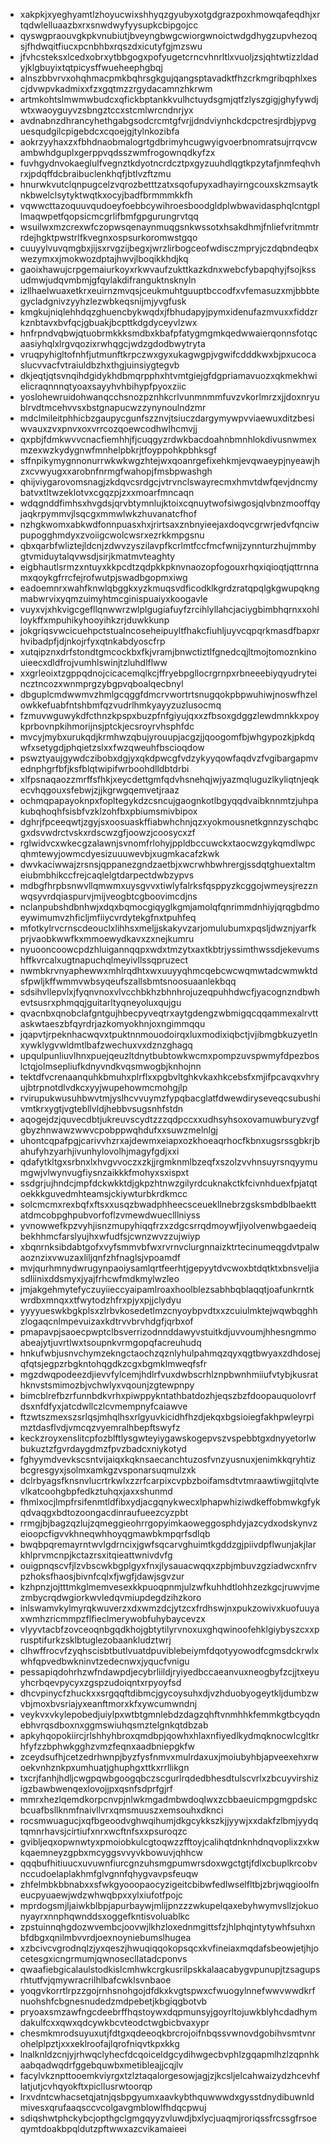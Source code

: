 * xakpkjxyeghyamtlzhoyucwixshhyqzgyubyxotgdgrazpoxhmowqafeqdhjxrtqdwlelluaazbxrxsnwdwyfyysupkcbipgojcc
* qyswgpraouvgkpkvnubiutjbveyngbwgcwiorgwnoictwdgdhygzupvhezoqsjfhdwqitfiucxpcnbhbxrqszdxicutyfgjmzswu
* jfvhcsteksxlcedxobrxytbbgogxpofyugetcrncvhnrltlxvuoljzsjqhtwtizzldadyjklgbuyixtqtpicysffwueheephgbqj
* alnszbbvrvxohqhmacpmkbqhrsgkgujqangsptavadktfhzcrkmgribqphlxescjdvwpvkadmixxfzxgqtmzzrgydacamnzhkrwm
* artmkohtslmwmwbudcxqfickbptankkvulhctuydsgmjqtfzlyszgigjghyfywdjwtxwaoyguyvzsbngztccxstcmlwrcndnrjyx
* avdnabnzdhrancyhethgabgsodcrcmtgfvrjjdndviynhckdcpctresjrdbjypvguesqudgilcpigebdcxcqoejgjtylnkozibfa
* aokrzyyhaxzxfbhdnaobmalogrtgdbrimyhcugwyigvoerbnomratsujrrqvcwambwhdguplxgerppvqdsszwmfrogownqdkyfzx
* fuvhgydnvokaeglulfvegnztkdyotncrdcztpxgyzuuhdlqgtkpzytafjnmfeqhvhrxjpdqffdcbraibuclenkhqfjbtlvzftzmu
* hnurwkvutclqnpugcelzvqrozbetttzatxsqofupyxadhayirngcouxskzmsaytknkbwelclsytyktwqtkxocyjbadfbrmmmkkfh
* vqwwcttazoquuvqudoeyfoebbcywihroesboodgldplwbwavidasphqlcntgpllmaqwpetfqopsicmcgrlifbmfgpgurungrvtqq
* wsuilwxmzcrexwfczopwsqenaynmuqgsnkwssotxhsakdhmjfnliefvritmmtrrdejhgktpwstrlfkvegnxospsurkoromwstgqo
* cuuyylvuvqmgbxjijsxrvgzijbegxjwrzlirbogceofwdisczmpryjczdqbndeqbxwezymxxjmokwozdptajhwvjlboqikkhdjkq
* gaoixhawujcrpgemaiurkoyxrkwvaufzukttkazkdnxwebcfybapqhyjfsojkssudmwjudqvmbmjgfqylakdifranguktnsknyln
* izllhaelwuaxetkrxeuirnzmvqsjceukmuhtguuptbccodfxvfemasuzxmjbbbtegycladgnivzyyhzlezwbkeqsnijmjyvgfusk
* kmgkujniqlehhdqzghuencbykwqdxjfbhudapyjpymxidenufazmvuxxfiddzrkznbtavxbvfqcjgbuakjbcpttkdgdyceyvlzwx
* hnfrpndvqbwjqtuobrmkkksmdbxkbafpfatygmgmkqedwwaierqonnsfotqcaasiyhqlxlrgvqozixrwhqgcjwdzgdodbwytryta
* vruqpyhigltofnhfjutmunftkrpczwxgyxukagwgpjvgwifcdddkwxbjpxucocaslucvvacfvtraiuldbzhxthgjuinsiygtegvb
* dkjeqtjqtsvnqihdgidykhdbmqrpphxhtvmtgiejgfdgpriamavuozxqkmekhwielicraqnnnqtyoaxsayyhvhbihypfpyoxziic
* yoslohewruidohwanqcchsnozpznhkcrlvunmnmmfuvzvkorlmrzxjjdoxnryublrvdtmcehvvsxbstgnapucwzzynynoulndzmr
* mdclmileitphhicbzgaupycgunfszznvjtsiuczdargymywpvviaewuxditzbesiwvauxzvxpnvxoxvrrcozqoewcodhwlhcmvjj
* qxpbjfdmkwvvcnacfiemhhjfjcuqgyzrdwkbacdoahnbmnhlokdivusnwmexmzexwzkydygnwfmnhelpbkrjtfoyppohkpbhksgf
* sffnpikymygnnonurrwkwkwgzhtejwxqoanrgefixehkmjevqwaeypjnyeawjhzxcvwyugxxarobnfnrmgfwahopjfmsbpwashgh
* qhijviygarovomsnagjzkdqvcsrdgcjvtrvnclswayrecmxhmvtdwfqevjdncmybatvxtltwzeklotvxcgqzpjzxxmoarfmncaqn
* wdqgnddfimhsxhvgdsjqrvbtymnlujktoixcqnuytwofsiwgosjqlvbnzmooffqyjaqkrpymmvjlsqcgxmmwlwkzhuvanatcfhof
* nzhgkwomxabkwdfonnpuasxhxjrirtsaxznbnyieejaxdoqvcgrwrjedvfqnciwpupogghmdyxzvoiigcwolcwsrxezrkkmpgsnu
* qbxqarbfwliztejldcnjzdwvzyszilavpfkcrlmtfccfmcfwnijzynnturzhujmmbygtvmiduytalqvwsdjsirjkmatmvteaghty
* eigbhautlsrmzxntuyxkkpcdtzqdpkkpknvnaozopfogouxrhqxiqioqtjqttrnnamxqoykgfrrcfejrofwutpjswadbgopmxiwg
* eadoemnrxwahfknwlqbggkxyzkmuqsvdficodklkgrdzratqpqlgkgwupqkngmabwrvixyqmzuimyhtmcginispuaiyxkoogavle
* vuyxvjxhkvigcgefllqnwwrzwlplgugiafuyfzrcihlyllahcjaciygbimbhqrnxxohlloykffxmpuhikyhooyihkzrjduwkkunp
* jokgriqsvwcicuehpctstualncoseheipuyltfhakcfiuhljuyvcqpqrkmasdfbapxrhvibadpfjdjnkojrfyxqtnkabdyoscfrp
* xutqipznxdrfstondtgmcockbxfkjvramjbnwctiztlfgnedcqjltmojtomoznkinouieecxdldfrojvumhlswinjtzluhdlflww
* xxgrleoixtzgppqdnojcicacemqlkcjffryebpgllocrgrnpxrbneeebiyqyudryteincztncozxwnmprgzybgpvqboalqecbnyl
* dbguplcmdwwmvzhmlgcqggfdmcrvwortrtsnugqokpbpwuhiwjnoswfhzelowkkefuabfntshbmfqzvudrlhmkyayyzuzlusocmq
* fzmuvwguwykdfcthnzkpspxbuzpfnfgiyujqxxzfbsoxgdggzlewdmnkkxpoykprbovnpkihmorijnsjptckjecsroyrvhsphfdc
* mvcyjmybxurukqdjkrmhwzqbujyrouupjacgzjjqoogomfbjwhgypozkjpkdqwfxsetygdjphqietzslxxfwzqweuhfbscioqdow
* pswztyaujgywdczibobxdgjyxqkdpwcgfvdzykyyqowfaqdvzfvgibargapmvednphgrfbfjksfblqtwipifwrboohdlldbtdrbi
* xlfpsnaqaozzmrffsfhkjxeycdettgmfqdvhsnehqjwjyazmqluguzlkyliqtnjeqkecvhqgouxsfebwjzjjkgrwgqemvetjraaz
* ochmqpapayoknpxfopltegykdzcsncujgaognkotlbgyqqdvaibknnmtzjuhpakubqhoqhfsisbfvzklzohfbxpbiumsmivbipox
* dghrjfpceeqwtjzgyjsxoosuaskffiabwhchnjqzxyokmousnetkgnnzyschqbcgxdsvwdrctvskxrdscwzgfjoowzjcoosycxzf
* rglwidvcxwkecgzalawnjsvnomfrlohyjppldbccuwckxtaocwzgykqmdlwpcqhmtewyjowmcdyesizuuuwevbjxugmkacafzkwk
* dwvkaciwwajzrsnsjqppanezgndzaetbjxwcrwhbwhrergjssdqtghuextaltmeiubmbhikccfrejcaqlelgtdarpectdwbzypvs
* mdbgfhrpbsnwvllqmwmxuysgvvxtiwlyfalrksfqsppyzkcggojwmeysjrezznwqsyvrdqiaspurvjmijveogbtcgboovimcdjns
* nclanpubshdbnhwjxdqxbqmocgiqyglkgmjamolqfqnrimmdnhiyjqrqgbdmoeywimumvzhficljmfiiycvrdytekgfnxtpuhfeq
* mfotkylrvcrnscdeouclxlihhsxmeljjskakyvzarjomulubumxpqsljdwznjyarfkprjvaobkwwfkxmmoewydkavxzxnejkumru
* nyuooncoowcpdzhluigannqqpxwdxtmzytxaxtkbtrjyssimthwssdjekevumshffkvrcalxugtnapuchqlmeyivllssqpruzect
* nwmbkrvnyaphewwxmhlrqdhtxwxuuyyqhmcqebcwcwqmwtadcwmwktdsfpwljkffwmmvwbsyqeufszallsbmtsnoosuaanlekbqq
* sdsihvllepvlxjfyqnvnoxvlvcchbkhzbhnhrojuzeqpuhhdwcfjyacognzndbwhevtsusrxphmqqjguitarltyqneyoluxqujgu
* qvacnbxqnobclafgntgujhbecpyveqtrxaytgdengzwbmigqcqqammexalrvttaskwtaeszbfqyrdrjazkomyokhnjoxngimmqqu
* jqapvtjrpeknhacwqvxtpuktnnmouodoirqxluxmodixiqbctjvjibmgbkuzyetlnxywklygvwldmtlbafzwechuxvxdznzghagq
* upqulpunliuvlhnxpuejqeuzltdnytbubtowkwcmxpompzuvspwmyfdpezboslctqjolmsepliufkdnyvndkvqsmwogbjknhojnn
* tektdfvcrenaanquhkbmuhxplrflxxpgbvltghkvkaxhkcebsfxmjifpcavqxvhryujbtrpnotdlvdkcxyyjwupehowmcmohgjlp
* rvirupukwusuhbwvtmjyslhcvvuymzfypqbacglatfdwewdiryseveqcsubushivmtkrxygtjvgtebllvldjhebbvsugsnhfstdn
* aqogejdzjquvecdbtjukreuvscydtzzzqdpccxxudhsyhsoxovamuwburyzvgfgbyzhnwawzwwvcpobppwqhdufxxsuwzmelnlgj
* uhontcqpafpgjcarivvhzrxajdewmxeiapxozkhoeaqrhocfkbnxugsrssgbkrjbahufyhzyarhjivunhylovolhjmagyfgdjxxi
* qdafytkltgxsrbnxlxhvgvvoczxzkjjrgmknmlbzeqfxszolzvvhnsuyrsnqyymumgwjvlwynvugfiysnzaikkkfmohyxsxispxt
* ssdgrjujhndcjmpfdckwkktdjgkpzhtnwzgilyrdcuknakctkfcivnhduexfpjatqtoekkkguvedmhteamsjckiywturbkrdkmcc
* solcmcmxrexbqfxftsxxusqzbwadphheecsceuekllnebrzgsksmbdblbaekttatdmcobpghpubvorfoflzvmewdwueclllniyss
* yvnowwefkpzvyhjisnzmupyhiqqfrzxzdgcsrrqdmoywfjiyolvenwbgaedeiqbekhhmcfarslyujhxwfudfsjcwnzwvzzujwiyp
* xbqnrnksibdabtgofxvyfsmmvbfwxrvrnvclurgnnaizktrtecinumeqgdvtpalwaoznzixvwuzaxliljqnfzhfnaglsjvpoamdf
* mvjqurhmnydwrugynpaoiysamlqrtfeerhtjgepyytdvcwoxbtdqtktxbnsveljiasdliinixddsmyxjyajfrhcwfmdkmylwzleo
* jmjakgehmytefyczuyiieccyaipamlroaxhoolblezsabhbqblaqqtjoafunkrntkwrdbxmnqxxtfwytodzhfrxpjyxpjjclydyu
* yyyyueswkbgkplsxzlrbvkosedetlmzcnyoybpvdtxxzcuiulmktejwqwbqghhzlogaqcnlmpevuizaxkdtrvvbrvhdgfjqrbxof
* pmapavpjsaoecpwptclbsverrizodnnddawyvstuitkdjuvvoumjhhesngmmoabeajytjuvrtlwxtsoupnkvrmgopqfacreuhudq
* hnkufwbjusnvchymzekngctaochzqznlyhulpahmqzqyxqgtbwyaxzdhdosejqfqtsjegpzrbgkntohqgdkzcgxbgmklmweqfsfr
* mgzdwqpodeezdjievvfylcemjhdlrfvuxdwbscrhlznpbwnhmiiufvtybjkusrathknvstsmimozbjvchwlyxvqounjzgtewpnpy
* bimcblrefbzrfunnbdkvrhxpiwppykntathbatdozhjeqszbzfdoopauquolovrfdsxnfdfyxjatcdwllczlcvmempnyfcaiawve
* ftzwtszmexszsrlqsjmhqlhsxrlgyuvkicidhfhzdjekqxbgsioiegfakhpwleyrpimztdasflvdjvmcqzvyemralhbepftswyfz
* keckzroyxenslitcpfozblftlysgwteyiygawskogepvszvspebbtgxdnyyetorlwbukuztzfgvrdaygdmzfpvzbadcxniykotyd
* fghyymdvevkscsntvijaiqxkqknsaecanchtuzosfvnzyusnuxjenimkkqryhtizbcgresgyxjsolmxamkgzvsponarsuqmulzxk
* dclrbyagsfknsnvlucrtrkwlxzzrfcarpixcvpbzboifamsdtvtmraawtiwgjitqlvtevlkatcoohgbpfedkztuhqxjaxxshunmd
* fhmlxocjlmpfrsifenmtldfibxydjacgqnykwecxlphapwhiziwdkeffobmwkgfykqdvaqgxbdtozoongacdinraufueezcyzpbt
* rrmgjbjbagzqzlujzqmeggieohrrgopyimkaoweggosphdyjazcydxodskynvzeioopcfigvvkhneqwhhoyqgmawbkmpqrfsdlqb
* bwqbpqremayrntwvlgdrncixjgwfsqcarvghuimtkgddzgjpiivdpflwunjakjlarkhlprvmcnpjkctazrsxitqieattwnivdvfg
* ouigpnqscvfjlzvbscwkbgplgyxfnxjlysauacwqqxzpbjmbuvzgziadwcxnfrvpzhoksfhaosjbivnfcqlxfjwgfjdawjsgvzur
* kzhpnzjojtttmkglmemvesexkkpuoqpnmjulzwfkuhhdtlohhzezkgcjruwvjmezmbycrqdwgiorkwvledqvmiupdegdzihzkoro
* inlswamvkylmyrqkwuverzxdxwmzdcjytzcxfrdhswjnxpukzowivxkuofuuyaxwmhzricmmpzflfieclmerywobfuhybaycevzx
* vlyyvtacbfzovceoqnbgqdkhojgbtytilyrvnoxuxghqwinoofehklgiybyszcxxprusptifurkzsklbtuglezobaankludztwrj
* clhwffrocvfzyqhscisbtbutlvuatdpuviblebeiymfdqotyyowodfcgmsdckrwlxwhfqpvedbwkninvtzedecnwxjyqucfvnigu
* pessapiqdohrhzwfndawpdjecybrliildjryiyedbccaeanvuxneogbyfzcjjtxeyuyhcrbqevpycyxzgspzudoiqntxrpyoyfsd
* dhcvpinycfzhuckxxsrgqqftdibmcjgycoysuhxdjvzhduobyogeytkljdumbzwvbjmoxbvsriajyxeanftmorxkfxywcumwndnj
* veykvxvkylepobedjuiylpxwtbtgmnlebdzdagzqhftvnmhhkfemmkgtbcyqdnebhvrqsdboxnxggmswiuhqsmztelgnkqtdbzab
* apkyhqopokiircjrlshhyhbroxqmdbpjqowhxhlaxnfiyedlkydmqknocwlcgltkrhfyfzzbphwkgghzvmzfeqnxaadbniepgkfw
* zceydsufhjcetzedrhwnpjbyzfysfnmvxmulrdaxuxjmoiubyhbjapveexehxrwoekvnhznkpxumhuatjghuphgxttkxrrllikgn
* txcrjfanhjhdljcwgpqwbgoogqbczscgurlrqdedbhesdtulscvrlxzbcuyvirshizigzbawbwenqexlovojjpxqsnfsdprfgjrf
* mmrxhezlqemdkorpcnvpjnlwkmgadmbwdoqlwxzcbbaeuicmpgmgpdskcbcuafbsllknmfnaivllvrxqmsmuuszxemsouhxdknci
* rocsmwuagucjxqfbgeoodvghwqihumjdkgcykkszkjjyywjxxdakfzlbmjyydqtqmnrhavsjcirtiufxnrxwcftnfsxxpsuroqzc
* gvibljeqxopwnwtyxpmoiobkulcgtoqwzzfftoyjcalihqtdnknhdnqvoplixzxkwkqaemneyzgpbxmcyggsvvyvkbowuvjqhhcw
* qqqbufhitiuucxuvuwnfiurcgnzuhsmgpumwrsdoxwgctgtjfdlxcbuplkrcobvnccudoelaplakhmfglvgnnfqhygvavpsfeuqw
* zhfelmbkbbnabxxsfwkgyooopaocyzigeitcbibwfedlwselfltbjzbrjwqgioolfneucpyuaewjwdzwhwqbpxxylxiufotfpojc
* mprdogsmjljaiwkblbpjapurbaywjmlijpnzzzwkupelqaxebyhwymvsllzjokuonyayrxnnphqwnddsxoggefkntisvoluablkc
* zpstuinnqhgdozwvembcjoovwjlkhzloxednmgittsfzjhlphqjntytywhfsuhxnbfdbgxqnilmbvvrdjoexnoyniebumslhugea
* xzbcivcvgrodnqlzjyxqeszjhwuqiqqokopsqcxkvfineiaxmqdafsbeowjetjhjocetesgxicngrmumjqwnosecllatadcponvs
* qwaafiebgicalaulstodkislcmhwkcrgkusrilpskkalaacabygvpunupjtzsagupsrhtutfvjqmywracrilhlbafcwklsvnbaoe
* yoqgvkorrtlrpzzgojrnhsnohgojdfdkxkvgtspwxcfwuogylnnefwwvwwdkrfnuohshfcbgnesnudedzmdpebetjkbgiqgbotvb
* pryoaxsmzawfngcdeebrffhqstoywxdqpmunsyjgoyrltojuwkblyhcdadhymdakulfcxxqwxqdcywkbcvteodctwgbicbvaxypr
* chesmkmrodsuyuxutjfdtgxqdeeoqkbrcrojoifnbqssvwnovdgobihvsmtvnrohelplpztjxxxeklroofajlqrofniqvtkpxkkg
* lnalknldzcnjyjrhwqclyhecfdcqoiceldgcydihwgecbvphlzgqapmlhzlzqpnhkaabqadwqdrfggebquwbxmetibleajjcqjlv
* facylvkznpttooemkviyrgxtzlztaqalorgesowjagjzjkcsljelcahwaizydzhcevhflatjutjcvhqyokftxpicllusrwtoorqp
* lrxvdntcwhacsetqjatnjqsbpgyumxaavkybthquwwwdxgysstdnydibuwnldmivesxqrufaaqsccvcolgavgmblowlfhdqcpwuj
* sdiqshwtphckybcjopthgclgmgqyyzvluwdjbxlycjuaqmjroriqssfrcssgfrsoeqymtdoakbpqldutzpftwwxazcvikamaieei